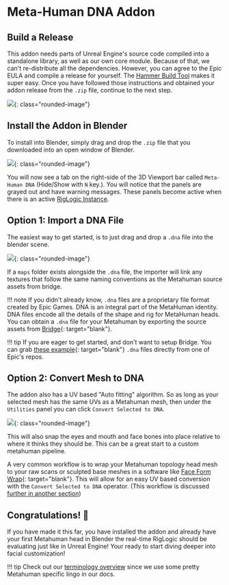 # Meta-Human DNA Addon

## Build a Release
This addon needs parts of Unreal Engine's source code compiled into a standalone library, as well as our own core module. Because of that, we can't re-distribute all the dependencies. However, you can agree to the Epic EULA and compile a release for yourself. The [Hammer Build Tool](https://docs.polyhammer.com/hammer-build-tool/setup) makes it super easy. Once you have followed those instructions and obtained your addon release from the `.zip` file, continue to the next step.

![](./images/quick-start/1.gif){: class="rounded-image"}

## Install the Addon in Blender
To install into Blender, simply drag and drop the `.zip` file that you downloaded into an open window of Blender.

![](./images/quick-start/2.gif){: class="rounded-image"}

You will now see a tab on the right-side of the 3D Viewport bar called `Meta-Human DNA` (Hide/Show with `N` key.). You will notice that the panels are grayed out and have warning messages. These panels become active when there is an active [RigLogic Instance](./terminology/#rig-logic-instance).

## Option 1: Import a DNA File
The easiest way to get started, is to just drag and drop a `.dna` file into the blender scene.

![](./images/quick-start/3.gif){: class="rounded-image"}

If a `maps` folder exists alongside the `.dna` file, the importer will link any textures that follow the same naming conventions as the Metahuman source assets from bridge.

!!! note
    If you didn't already know, `.dna` files are a proprietary file format created by Epic Games. DNA is an integral part of the MetaHuman identity. DNA files encode all the details of the shape and rig for MetaHuman heads. You can obtain a `.dna` file for your Metahuman by exporting the source assets from [Bridge](https://dev.epicgames.com/documentation/en-us/metahuman/downloading-and-exporting-metahumans-to-unreal-engine-5-and-maya){: target="blank"}.

!!! tip
    If you are eager to get started, and don't want to setup Bridge. You can grab [these example](https://github.com/EpicGames/MetaHuman-DNA-Calibration/tree/main/data/dna_files){: target="blank"} `.dna` files directly from one of Epic's repos.

## Option 2: Convert Mesh to DNA
The addon also has a UV based "Auto fitting" algorithm. So as long as your selected mesh has the same UVs as a Metahuman mesh, then under the `Utilities` panel you can click `Convert Selected to DNA`.

![](./images/quick-start/4.gif){: class="rounded-image"}

This will also snap the eyes and mouth and face bones into place relative to where it thinks they should be. This can be a great start to a custom metahuman pipeline.

A very common workflow is to wrap your Metahuman topology head mesh to your raw scans or sculpted base meshes in a software like [Face Form Wrap](https://faceform.com/download-wrap/){: target="blank"}. This will allow for an easy UV based conversion with the `Convert Selected to DNA` operator. (This workflow is discussed [further in another section](./workflows/face-form-wrap.md))


## Congratulations! 🎉 
If you have made it this far, you have installed the addon and already have your first Metahuman head in Blender the real-time RigLogic should be evaluating just like in Unreal Engine! Your ready to start diving deeper into facial customization!

!!! tip
    Check out our [terminology overview](terminology.md) since we use some pretty Metahuman specific lingo in our docs.